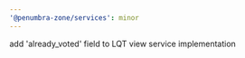 ```yaml
---
'@penumbra-zone/services': minor
---
```


add 'already_voted' field to LQT view service implementation
